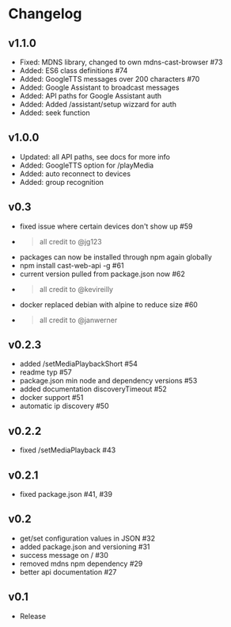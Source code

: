 # Changelog
## v1.1.0
- Fixed: MDNS library, changed to own mdns-cast-browser #73
- Added: ES6 class definitions #74
- Added: GoogleTTS messages over 200 characters #70
- Added: Google Assistant to broadcast messages
- Added: API paths for Google Assistant auth
- Added: Added /assistant/setup wizzard for auth
- Added: seek function

## v1.0.0
- Updated: all API paths, see docs for more info
- Added: GoogleTTS option for /playMedia
- Added: auto reconnect to devices
- Added: group recognition

## v0.3
- fixed issue where certain devices don't show up #59
- > all credit to @jg123
- packages can now be installed through npm again globally
- npm install cast-web-api -g #61
- current version pulled from package.json now #62
- > all credit to @kevireilly
- docker replaced debian with alpine to reduce size #60
- > all credit to @janwerner

## v0.2.3
- added /setMediaPlaybackShort #54
- readme typ #57
- package.json min node and dependency versions #53
- added documentation discoveryTimeout #52
- docker support #51
- automatic ip discovery #50

## v0.2.2
- fixed /setMediaPlayback #43

## v0.2.1
- fixed package.json #41, #39

## v0.2
- get/set configuration values in JSON #32
- added package.json and versioning #31
- success message on / #30
- removed mdns npm dependency #29
- better api documentation #27

## v0.1
- Release